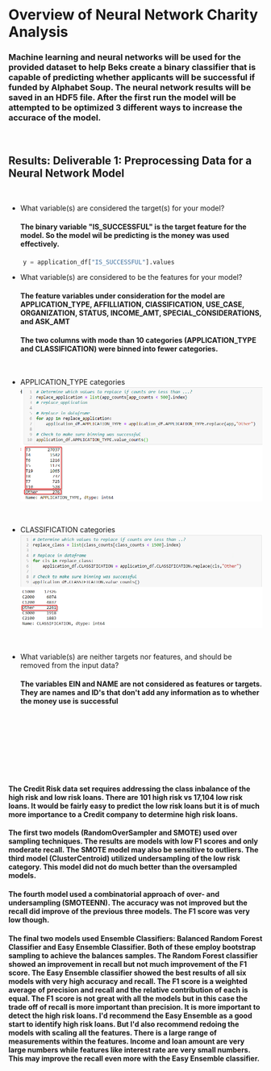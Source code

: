 # Overview of Neural Network Charity Analysis


### Machine learning and neural networks will be used for the provided dataset to help Beks create a binary classifier that is capable of predicting whether applicants will be successful if funded by Alphabet Soup. The neural network results will be saved in an HDF5 file. After the first run the model will be attempted to be optimized 3 different ways to increase the accurace of the model.

<br/>

## Results: Deliverable 1: Preprocessing Data for a Neural Network Model 

<br/>

-   What variable(s) are considered the target(s) for your model? 

    #### The binary variable "IS_SUCCESSFUL" is the target feature for the model. So the model wil be predicting is the money was used effectively.

``` python
    y = application_df["IS_SUCCESSFUL"].values
```

-   What variable(s) are considered to be the features for your model? 

    #### The feature variables under consideration for the model are APPLICATION_TYPE, AFFILLIATION, ClASSIFICATION, USE_CASE, ORGANIZATION, STATUS, INCOME_AMT, SPECIAL_CONSIDERATIONS, and ASK_AMT

    #### The two columns with mode than 10 categories (APPLICATION_TYPE and CLASSIFICATION) were binned into fewer categories.

<br/>

-   APPLICATION_TYPE categories
    ![APP classes](./Resources/appFirst.png) 

<br/>

-   CLASSIFICATION categories
![CLASS classes](./Resources/classFirst.png) 

<br/>

-   What variable(s) are neither targets nor features, and should be removed from the input data? 

    #### The variables EIN and NAME are not considered as features or targets. They are names and ID's that don't add any information as to whether the money use is successful




<br/>
<br/>
<br/>
<br/>
<br/>
<br/>
<br/>

#### The Credit Risk data set requires addressing the class inbalance of the high risk and low risk loans. There are 101 high risk vs 17,104 low risk loans. It would be fairly easy to predict the low risk loans but it is of much more importance to a Credit company to determine high risk loans. 


#### The first two models (RandomOverSampler and SMOTE) used over sampling techniques. The results are models with low F1 scores and only moderate recall. The SMOTE model may also be sensitive to outliers. The third model (ClusterCentroid) utilized undersampling of the low risk category. This model did not do much better than the oversampled models.

#### The fourth model used a combinatorial approach of over- and undersampling (SMOTEENN). The accuracy was not improved but the recall did improve of the previous three models. The F1 score was very low though. 



#### The final two models used Ensemble Classifiers: Balanced Random Forest Classifier and Easy Ensemble Classifier. Both of these employ bootstrap sampling to achieve the balances samples. The Random Forest classifier showed an improvement in recall but not much improvement of the F1 score. The Easy Ensemble classifier showed the best results of all six models with very high accuracy and recall. The F1 score is a weighted average of precision and recall and the relative contribution of each is equal. The F1 score is not great with all the models but in this case the trade off of recall is more important than precision. It is more important to detect the high risk loans. I'd recommend the Easy Ensemble as a good start to identify high risk loans. But I'd also recommend redoing the models with scaling all the features. There is a large range of measurements within the features. Income and loan amount are very large numbers while features like interest rate are very small numbers. This may improve the recall even more with the Easy Ensemble classifier.